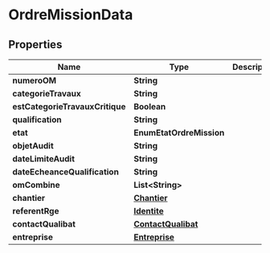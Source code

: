 

# OrdreMissionData


## Properties

| Name | Type | Description | Notes |
|------------ | ------------- | ------------- | -------------|
|**numeroOM** | **String** |  |  [optional] |
|**categorieTravaux** | **String** |  |  [optional] |
|**estCategorieTravauxCritique** | **Boolean** |  |  [optional] |
|**qualification** | **String** |  |  [optional] |
|**etat** | **EnumEtatOrdreMission** |  |  [optional] |
|**objetAudit** | **String** |  |  [optional] |
|**dateLimiteAudit** | **String** |  |  [optional] |
|**dateEcheanceQualification** | **String** |  |  [optional] |
|**omCombine** | **List&lt;String&gt;** |  |  [optional] |
|**chantier** | [**Chantier**](Chantier.md) |  |  [optional] |
|**referentRge** | [**Identite**](Identite.md) |  |  [optional] |
|**contactQualibat** | [**ContactQualibat**](ContactQualibat.md) |  |  [optional] |
|**entreprise** | [**Entreprise**](Entreprise.md) |  |  [optional] |



